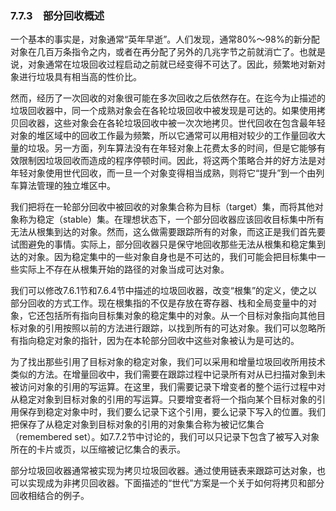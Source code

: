 ### 7.7.3　部分回收概述

一个基本的事实是，对象通常“英年早逝”。人们发现，通常80%～98%的新分配对象在几百万条指令之内，或者在再分配了另外的几兆字节之前就消亡了。也就是说，对象通常在垃圾回收过程启动之前就已经变得不可达了。因此，频繁地对新对象进行垃圾具有相当高的性价比。

然而，经历了一次回收的对象很可能在多次回收之后依然存在。在迄今为止描述的垃圾回收器中，同一个成熟对象会在各轮垃圾回收中被发现是可达的。如果使用拷贝回收器，这些对象会在各轮垃圾回收中被一次次地拷贝。世代回收在包含最年轻对象的堆区域中的回收工作最为频繁，所以它通常可以用相对较少的工作量回收大量的垃圾。另一方面，列车算法没有在年轻对象上花费太多的时间，但是它能够有效限制因垃圾回收而造成的程序停顿时间。因此，将这两个策略合并的好方法是对年轻对象使用世代回收，而一旦一个对象变得相当成熟，则将它“提升”到一个由列车算法管理的独立堆区中。

我们把将在一轮部分回收中被回收的对象集合称为目标（target）集，而将其他对象称为稳定（stable）集。在理想状态下，一个部分回收器应该回收目标集中所有无法从根集到达的对象。然而，这么做需要跟踪所有的对象，而这正是我们首先要试图避免的事情。实际上，部分回收器只是保守地回收那些无法从根集和稳定集到达的对象。因为稳定集中的一些对象自身也是不可达的，我们可能会把目标集中一些实际上不存在从根集开始的路径的对象当成可达对象。

我们可以修改7.6.1节和7.6.4节中描述的垃圾回收器，改变“根集”的定义，使之以部分回收的方式工作。现在根集指的不仅是存放在寄存器、栈和全局变量中的对象，它还包括所有指向目标集对象的稳定集中的对象。从一个目标对象指向其他目标对象的引用按照以前的方法进行跟踪，以找到所有的可达对象。我们可以忽略所有指向稳定对象的指针，因为在本轮部分回收中这些对象被认为是可达的。

为了找出那些引用了目标对象的稳定对象，我们可以采用和增量垃圾回收所用技术类似的方法。在增量回收中，我们需要在跟踪过程中记录所有对从已扫描对象到未被访问对象的引用的写运算。在这里，我们需要记录下增变者的整个运行过程中对从稳定对象到目标对象的引用的写运算。只要增变者将一个指向某个目标对象的引用保存到稳定对象中时，我们要么记录下这个引用，要么记录下写入的位置。我们把保存了从稳定对象到目标对象的引用的对象集合称为被记忆集合（remembered set）。如7.7.2节中讨论的，我们可以只记录下包含了被写入对象所在的卡片或页，以压缩被记忆集合的表示。

部分垃圾回收器通常被实现为拷贝垃圾回收器。通过使用链表来跟踪可达对象，也可以实现成为非拷贝回收器。下面描述的“世代”方案是一个关于如何将拷贝和部分回收相结合的例子。